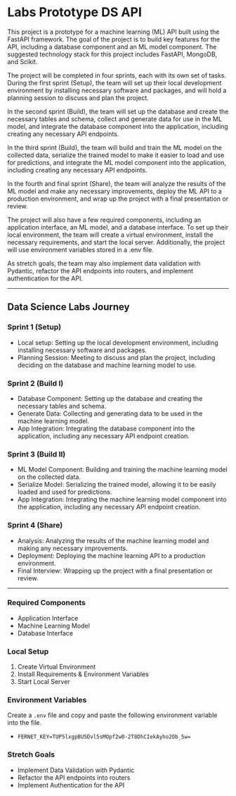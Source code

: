 # Labs Prototype DS API

This project is a prototype for a machine learning (ML) API built using the FastAPI framework. The goal of the project is to build key features for the API, including a database component and an ML model component. The suggested technology stack for this project includes FastAPI, MongoDB, and Scikit.

The project will be completed in four sprints, each with its own set of tasks. During the first sprint (Setup), the team will set up their local development environment by installing necessary software and packages, and will hold a planning session to discuss and plan the project.

In the second sprint (Build), the team will set up the database and create the necessary tables and schema, collect and generate data for use in the ML model, and integrate the database component into the application, including creating any necessary API endpoints.

In the third sprint (Build), the team will build and train the ML model on the collected data, serialize the trained model to make it easier to load and use for predictions, and integrate the ML model component into the application, including creating any necessary API endpoints.

In the fourth and final sprint (Share), the team will analyze the results of the ML model and make any necessary improvements, deploy the ML API to a production environment, and wrap up the project with a final presentation or review.

The project will also have a few required components, including an application interface, an ML model, and a database interface. To set up their local environment, the team will create a virtual environment, install the necessary requirements, and start the local server. Additionally, the project will use environment variables stored in a .env file.

As stretch goals, the team may also implement data validation with Pydantic, refactor the API endpoints into routers, and implement authentication for the API.

---
## Data Science Labs Journey

### Sprint 1 (Setup)
- Local setup: Setting up the local development environment, including installing necessary software and packages.
- Planning Session: Meeting to discuss and plan the project, including deciding on the database and machine learning model to use.

### Sprint 2 (Build I)
- Database Component: Setting up the database and creating the necessary tables and schema.
- Generate Data: Collecting and generating data to be used in the machine learning model.
- App Integration: Integrating the database component into the application, including any necessary API endpoint creation.

### Sprint 3 (Build II)
- ML Model Component: Building and training the machine learning model on the collected data.
- Serialize Model: Serializing the trained model, allowing it to be easily loaded and used for predictions.
- App Integration: Integrating the machine learning model component into the application, including any necessary API endpoint creation.

### Sprint 4 (Share)
- Analysis: Analyzing the results of the machine learning model and making any necessary improvements.
- Deployment: Deploying the machine learning API to a production environment.
- Final Interview: Wrapping up the project with a final presentation or review.

---
### Required Components
- Application Interface
- Machine Learning Model
- Database Interface

### Local Setup
1. Create Virtual Environment
2. Install Requirements & Environment Variables
3. Start Local Server

### Environment Variables
Create a `.env` file and copy and paste the following environment variable into the file.
- `FERNET_KEY=TUP5lxgpBU5Dvl5sMOpf2w0-2T8DhCIekAyho2Ob_5w=`

### Stretch Goals
- Implement Data Validation with Pydantic
- Refactor the API endpoints into routers
- Implement Authentication for the API
